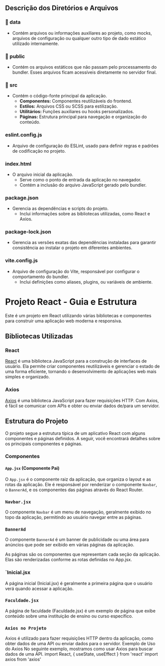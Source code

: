 
## Descrição dos Diretórios e Arquivos

### **📁 data**
- Contém arquivos ou informações auxiliares ao projeto, como mocks, arquivos de configuração ou qualquer outro tipo de dado estático utilizado internamente.

### **📁 public**
- Contém os arquivos estáticos que não passam pelo processamento do bundler. Esses arquivos ficam acessíveis diretamente no servidor final.


### **📁 src**
- Contém o código-fonte principal da aplicação.
  - **Componentes:** Componentes reutilizáveis do frontend.
  - **Estilos:** Arquivos CSS ou SCSS para estilização.
  - **Utilitários:** Funções auxiliares ou hooks personalizados.
  - **Páginas:** Estrutura principal para navegação e organização do conteúdo.

### **eslint.config.js**
- Arquivo de configuração do ESLint, usado para definir regras e padrões de codificação no projeto.

### **index.html**
- O arquivo inicial da aplicação. 
  - Serve como o ponto de entrada da aplicação no navegador.
  - Contém a inclusão do arquivo JavaScript gerado pelo bundler.

### **package.json**
- Gerencia as dependências e scripts do projeto.
  - Inclui informações sobre as bibliotecas utilizadas, como React e Axios.
  

### **package-lock.json**
- Gerencia as versões exatas das dependências instaladas para garantir consistência ao instalar o projeto em diferentes ambientes.

### **vite.config.js**
- Arquivo de configuração do Vite, responsável por configurar o comportamento do bundler.
  - Inclui definições como aliases, plugins, ou variáveis de ambiente.

# Projeto React - Guia e Estrutura

Este é um projeto em React utilizando várias bibliotecas e componentes para construir uma aplicação web moderna e responsiva.

## Bibliotecas Utilizadas

### React

[React](https://reactjs.org/) é uma biblioteca JavaScript para a construção de interfaces de usuário. Ela permite criar componentes reutilizáveis e gerenciar o estado de uma forma eficiente, tornando o desenvolvimento de aplicações web mais simples e organizado.

### Axios

[Axios](https://axios-http.com/) é uma biblioteca JavaScript para fazer requisições HTTP. Com Axios, é fácil se comunicar com APIs e obter ou enviar dados de/para um servidor.

## Estrutura do Projeto

O projeto segue a estrutura típica de um aplicativo React com alguns componentes e páginas definidos. A seguir, você encontrará detalhes sobre os principais componentes e páginas.

### Componentes

#### `App.jsx` (Componente Pai)

O `App.jsx` é o componente raiz da aplicação, que organiza o layout e as rotas da aplicação. Ele é responsável por renderizar o componente `Navbar`, o `BannerAd`, e os componentes das páginas através do React Router.


### `Navbar.jsx`
O componente `Navbar` é um menu de navegação, geralmente exibido no topo da aplicação, permitindo ao usuário navegar entre as páginas.


###  `BannerAd`
O componente `BannerAd` é um banner de publicidade ou uma área para anúncios que pode ser exibido em várias páginas da aplicação.


As páginas são os componentes que representam cada seção da aplicação. Elas são renderizadas conforme as rotas definidas no App.jsx.
###  `Inicial.jsx
A página inicial (Inicial.jsx) é geralmente a primeira página que o usuário verá quando acessar a aplicação.
### `Faculdade.jsx`
A página de faculdade (Faculdade.jsx) é um exemplo de página que exibe conteúdo sobre uma instituição de ensino ou curso específico.


### `Axios no Projeto`
Axios é utilizado para fazer requisições HTTP dentro da aplicação, como obter dados de uma API ou enviar dados para o servidor.
Exemplo de Uso do Axios
No seguinte exemplo, mostramos como usar Axios para buscar dados de uma API.
import React, { useState, useEffect } from 'react'
import axios from 'axios'
